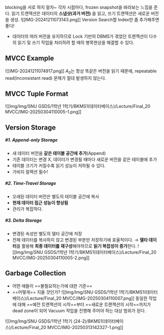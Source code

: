 blocking을 서로 하지 말자~
각자 시점마다, frozen snapshot을 바라보는 느낌을 준다. 
읽기 트랜잭션은 데이터의 **스냅샷(과거 버전)** 을 읽고, 쓰기 트랜잭션은 새로운 버전을 생성.
![[IMG-20241211073143.png]]
Version Search할 Index만 좀 추가해주면 좋다!
- 데이터의 여러 버전을 유지하므로 Lock 기반의 DBMS가 겪었던 트랜잭션이 다수의 읽기 및 쓰기 작업을 처리하려 할 때의 병목현상을 해결할 수 있다. 
## MVCC Example 
![[IMG-20241211074917.png]]
$A_0$는 항상 똑같은 버전을 읽기 때문에, 
repeatable read(inconsistant read) 문제가 절대 발생하지 않는다. 
## MVCC Tuple Format
![[Img/Img/SNU GSDS/1학년 1학기/BKMS1(데이터베이스)/Lecture/Final_20 MVCC/IMG-20250304110005-1.png]]
## Version Storage
##### #1. Append-only Storage
  - 새 데이터 버전을 **같은 테이블 공간에 추가**(Append)
  - 기존 데이터는 변경 X, 데이터가 변경될 때마다 새로운 버전을 같은 테이블에 추가
- 테이블 크기가 커질수록 읽기 성능이 저하될 수 있다. 
- 가비지 컬렉션 필수!
##### #2. Time-Travel Storage
- 오래된 데이터 버전은 별도의 테이블 공간에 복사
- **현재 데이터 접근 성능이 향상됨**
- 관리가 복잡하다. 
##### #3. Delta Storage
- 변경된 속성만 별도의 델타 공간에 저장
- 전체 데이터를 복사하지 않고 변경된 부분만 저장하기에 효율적이다. 
  → **델타 데이터**를 활용해 **최종 데이터를 재구성**해야하므로 **읽기 복잡성이 증가**한다. 
![[Img/Img/SNU GSDS/1학년 1학기/BKMS1(데이터베이스)/Lecture/Final_20 MVCC/IMG-20250304110005-2.png]]
## Garbage Collection
- 어떤 애들이 ==불필요하는가에 대한 기준==
- ==어떻게== 지울 것인가?
![[Img/Img/SNU GSDS/1학년 1학기/BKMS1(데이터베이스)/Lecture/Final_20 MVCC/IMG-20250304110007.png]]
동일한 작업에 대해 
==예전 트랜잭션의 시작==부터 ==새로운 트랜잭션의 시작==까지가 dead zone이 되어 
Vacuum 작업을 진행해 주어야 하는 대상 범위가 된다. 

![[Img/Img/SNU GSDS/1학년 1학기 (24-2)/BKMS1(데이터베이스)/Lecture/Final_20 MVCC/IMG-20250313142327-1.png]]